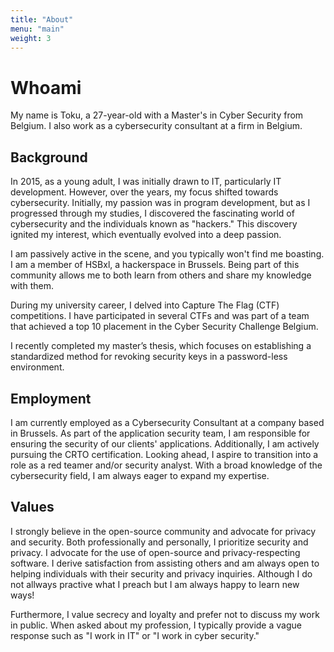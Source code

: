 ```yaml
---
title: "About"
menu: "main"
weight: 3
---
```


# Whoami

My name is Toku, a 27-year-old with a Master's in Cyber Security from Belgium. I also work as a cybersecurity consultant at a firm in Belgium.

## Background

In 2015, as a young adult, I was initially drawn to IT, particularly IT development. However, over the years, my focus shifted towards cybersecurity. Initially, my passion was in program development, but as I progressed through my studies, I discovered the fascinating world of cybersecurity and the individuals known as "hackers." This discovery ignited my interest, which eventually evolved into a deep passion.

I am passively active in the scene, and you typically won't find me boasting. I am a member of HSBxl, a hackerspace in Brussels. Being part of this community allows me to both learn from others and share my knowledge with them.

During my university career, I delved into Capture The Flag (CTF) competitions. I have participated in several CTFs and was part of a team that achieved a top 10 placement in the Cyber Security Challenge Belgium.

I recently completed my master’s thesis, which focuses on establishing a standardized method for revoking security keys in a password-less environment.

## Employment

I am currently employed as a Cybersecurity Consultant at a company based in Brussels. As part of the application security team, I am responsible for ensuring the security of our clients' applications. Additionally, I am actively pursuing the CRTO certification. Looking ahead, I aspire to transition into a role as a red teamer and/or security analyst. With a broad knowledge of the cybersecurity field, I am always eager to expand my expertise.

## Values

I strongly believe in the open-source community and advocate for privacy and security. Both professionally and personally, I prioritize security and privacy. I advocate for the use of open-source and privacy-respecting software. I derive satisfaction from assisting others and am always open to helping individuals with their security and privacy inquiries. Although I do not allways practive what I preach but I am always happy to learn new ways!

Furthermore, I value secrecy and loyalty and prefer not to discuss my work in public. When asked about my profession, I typically provide a vague response such as "I work in IT" or "I work in cyber security."
